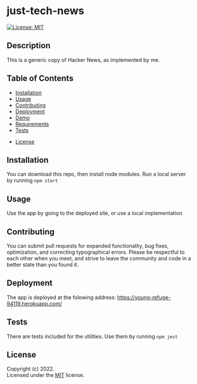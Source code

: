 # just-tech-news

[![License: MIT](https://img.shields.io/badge/License-MIT-yellow.svg)](https://opensource.org/licenses/MIT)

## Description

This is a generic copy of Hacker News, as implemented by me.

## Table of Contents

- [Installation](#installation)
- [Usage](#usage)
- [Contributing](#contributing)
- [Deployment](#deployment)
- [Demo](#demo)
- [Requirements](#requirements)
- [Tests](#tests)
<!-- * [Questions](#questions) -->
- [License](#license)

## Installation

You can download this repo, then install node modules.
Run a local server by running `npm start`

## Usage

Use the app by going to the deployed site, or use a local implementation

## Contributing

You can submit pull requests for expanded functionality, bug fixes, optimization, and correcting typographical errors. Please be respectful to each other when you meet, and strive to leave the community and code in a better state than you found it.

## Deployment

The app is deployed at the folowing address: https://young-refuge-94119.herokuapp.com/

## Tests

There are tests included for the utilities.
Use them by running `npm jest`

## License

Copyright (c) 2022.  
Licensed under the [MIT](https://mit-license.org/) license.
